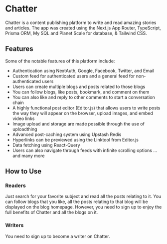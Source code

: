 # Chatter
Chatter is a content publishing platform to write and read amazing stories and articles.
The app was created using the Next.js App Router, TypeScript, Prisma ORM, My SQL and Planet Scale for database, & Tailwind CSS. 

## Features
Some of the notable features of this platform include:

* Authentication using NextAuth, Google, Facebook, Twitter, and Email
* Custom feed for authenticated users and a general feed for non-authenticated users
* Users can create multiple blogs and posts related to those blogs
* You can follow blogs, like posts, bookmark, and comment on them
* You can also like and reply to other comments to start a conversation chain
* A highly functional post editor (Editor.js) that allows users to write posts the way they will appear on the browser, upload images, and embed video links
* Image upload and storage are made possible through the use of uploadthing
* Advanced post-caching system using Upstash Redis
* Hyperlinks can be previewed using the Linktool from Editor.js
* Data fetching using React-Query
* Users can also navigate through feeds with infinite scrolling options
... and many more

## How to Use

### Readers
Just search for your favorite subject and read all the posts relating to it. You can follow blogs that you like, all the posts relating to that blog will be displayed on the blog homepage.
However, you need to sign up to enjoy the full benefits of Chatter and all the blogs on it.

### Writers
You need to sign up to become a writer on Chatter. 
